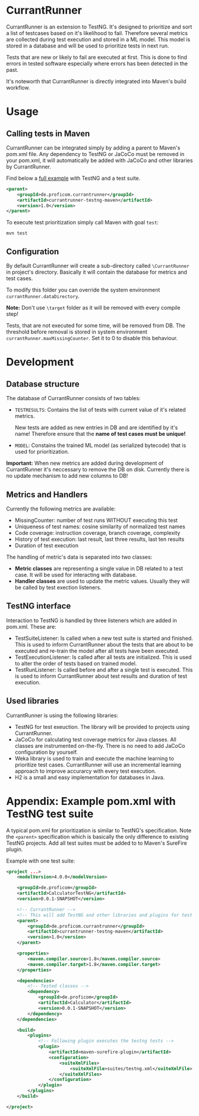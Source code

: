 # CurrantRunner

CurrantRunner is an extension to TestNG. It's designed to prioritize and sort a list of testcases based on it's likelihood to fail.
Therefore several metrics are collected during test execution and stored in a ML model.
This model is stored in a database and will be used to prioritize tests in next run.

Tests that are new or likely to fail are executed at first. This is done to find errors in tested software especially where errors has been detected in the past.

It's noteworth that CurrantRunner is directly integrated into Maven's build workflow.


# Usage

## Calling tests in Maven

CurrantRunner can be integrated simply by adding a parent to Maven's pom.xml file.
Any dependency to TestNG or JaCoCo must be removed in your pom.xml, it will automatically be added with JaCoCo and other libraries by CurrantRunner.

Find below a [full example](#appendix-example-pom-xml-with-testng-test-suite) with TestNG and a test suite.

```xml
<parent>
	<groupId>de.proficom.currantrunner</groupId>
	<artifactId>currantrunner-testng-maven</artifactId>
	<version>1.0</version>
</parent>
```

To execute test prioritization simply call Maven with goal `test`:

```shell
mvn test
```

## Configuration

By default CurrantRunner will create a sub-directory called `\CurrantRunner` in project's directory.
Basically it will contain the database for metrics and test cases.

To modify this folder you can override the system environment `currantRunner.dataDirectory`.

**Note:** Don't use `\target` folder as it will be removed with every compile step!

Tests, that are not executed for some time, will be removed from DB. The threshold before removal is stored
in system environment `currantRunner.maxMissingCounter`. Set it to 0 to disable this behaviour.


# Development

## Database structure

The database of CurrantRunner consists of two tables:

  * `TESTRESULTS`: Contains the list of tests with current value of it's related metrics.

    New tests are added as new entries in DB and are identified by it's name! Therefore ensure that the **name of test cases must be unique!**

  * `MODEL`: Constains the trained ML model (as serialized bytecode) that is used for prioritization.

**Important:** When new metrics are added during development of CurrantRunner it's neccessary to remove the DB on disk.
Currently there is no update mechanism to add new columns to DB!


## Metrics and Handlers

Currently the following metrics are available:

  * MissingCounter: number of test runs WITHOUT executing this test
  * Uniqueness of test names: cosine similarity of normalized test names
  * Code coverage: instruction coverage, branch coverage, complexity
  * History of test execution: last result, last three results, last ten results
  * Duration of test execution

The handling of metric's data is separated into two classes:

  * **Metric classes** are representing a single value in DB related to a test case. It will be used for interacting with database.
  * **Handler classes** are used to update the metric values. Usually they will be called by test exection listeners.

## TestNG interface

Interaction to TestNG is handled by three listeners which are added in pom.xml. These are:

  * TestSuiteListener: Is called when a new test suite is started and finished. This is used to inform CurrantRunner about
    the tests that are about to be executed and re-train the model after all tests have been executed.
  * TestExecutionListener: Is called after all tests are initialized. This is used to alter the order of tests
    based on trained model.
  * TestRunListener: Is called before and after a single test is executed. This is used to inform CurrantRunner about
    test results and duration of test execution.

## Used libraries

CurrantRunner is using the following libraries:

  * TestNG for test exeuction. The library will be provided to projects using CurrantRunner.
  * JaCoCo for calculating test coverage metrics for Java classes. All classes are instrumented on-the-fly. There is no need
    to add JaCoCo configuration by yourself.
  * Weka library is used to train and execute the machine learning to prioritize test cases. CurrantRunner will use an
    incremental learning approach to improve accurarcy with every test execution.
  * H2 is a small and easy implementation for databases in Java.


# Appendix: Example pom.xml with TestNG test suite

A typical pom.xml for prioritization is similar to TestNG's specification. Note the `<parent>` specification which
is basically the only difference to existing TestNG projects. Add all test suites must be added to to Maven's SureFire plugin.

Example with one test suite:

```xml
<project ...>
	<modelVersion>4.0.0</modelVersion>

	<groupId>de.proficom</groupId>
	<artifactId>CalculatorTestNG</artifactId>
	<version>0.0.1-SNAPSHOT</version>

	<!-- CurrantRunner -->
	<!-- This will add TestNG and other libraries and plugins for test prioritization -->
	<parent>
		<groupId>de.proficom.currantrunner</groupId>
		<artifactId>currantrunner-testng-maven</artifactId>
		<version>1.0</version>
	</parent>

	<properties>
		<maven.compiler.source>1.8</maven.compiler.source>
		<maven.compiler.target>1.8</maven.compiler.target>
	</properties>

	<dependencies>
		<!-- Tested classes -->
		<dependency>
			<groupId>de.proficom</groupId>
			<artifactId>Calculator</artifactId>
			<version>0.0.1-SNAPSHOT</version>
		</dependency>
	</dependencies>

	<build>
		<plugins>
			<!-- Following plugin executes the testng tests -->
			<plugin>
				<artifactId>maven-surefire-plugin</artifactId>
				<configuration>
					<suiteXmlFiles>
						<suiteXmlFile>suites/testng.xml</suiteXmlFile>
					</suiteXmlFiles>
				</configuration>
			</plugin>
		</plugins>
	</build>

</project>
```
